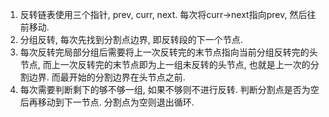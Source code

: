 1. 反转链表使用三个指针, prev, curr, next. 每次将curr->next指向prev, 然后往前移动.
2. 分组反转, 每次先找到分割点边界, 即反转段的下一个节点.
3. 每次反转完局部分组后需要将上一次反转完的末节点指向当前分组反转完的头节点, 而上一次反转完的末节点即为上一组未反转的头节点, 也就是上一次的分割边界. 而最开始的分割边界在头节点之前. 
4. 每次需要判断剩下的够不够一组, 如果不够则不进行反转. 判断分割点是否为空后再移动到下一节点. 分割点为空则退出循环.